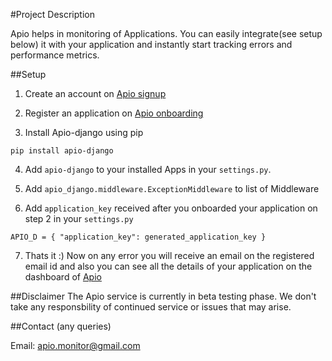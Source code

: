#Project Description

Apio helps in monitoring of Applications. You can easily integrate(see setup below) it
with your application and instantly start tracking errors and performance metrics.


##Setup

1. Create an account on [Apio signup](https://apio.in/signup/)

2. Register an application on [Apio onboarding](https://apio.in/onboarding)

3. Install Apio-django using pip

`pip install apio-django`

4. Add `apio-django` to your installed Apps in your `settings.py`.

5. Add `apio_django.middleware.ExceptionMiddleware` to list of Middleware

6. Add `application_key` received after you onboarded your application on step 2 in your `settings.py`

`APIO_D = { "application_key": generated_application_key }`

7. Thats it :) Now on any error you will receive an email on the registered email id and also you can see all the details of your application on the dashboard of [Apio](https://apio.in) 


##Disclaimer
The Apio service is currently in beta testing phase. We don't take any responsbility of continued service or issues that may arise. 

##Contact (any queries)

Email: apio.monitor@gmail.com